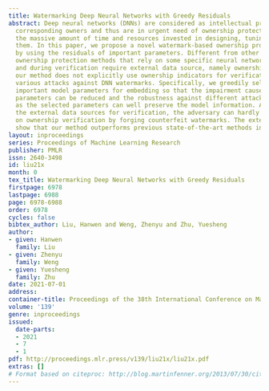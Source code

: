 ```yaml
---
title: Watermarking Deep Neural Networks with Greedy Residuals
abstract: Deep neural networks (DNNs) are considered as intellectual property of their
  corresponding owners and thus are in urgent need of ownership protection, due to
  the massive amount of time and resources invested in designing, tuning and training
  them. In this paper, we propose a novel watermark-based ownership protection method
  by using the residuals of important parameters. Different from other watermark-based
  ownership protection methods that rely on some specific neural network architectures
  and during verification require external data source, namely ownership indicators,
  our method does not explicitly use ownership indicators for verification to defeat
  various attacks against DNN watermarks. Specifically, we greedily select a few and
  important model parameters for embedding so that the impairment caused by the changed
  parameters can be reduced and the robustness against different attacks can be improved
  as the selected parameters can well preserve the model information. Also, without
  the external data sources for verification, the adversary can hardly cast doubts
  on ownership verification by forging counterfeit watermarks. The extensive experiments
  show that our method outperforms previous state-of-the-art methods in five tasks.
layout: inproceedings
series: Proceedings of Machine Learning Research
publisher: PMLR
issn: 2640-3498
id: liu21x
month: 0
tex_title: Watermarking Deep Neural Networks with Greedy Residuals
firstpage: 6978
lastpage: 6988
page: 6978-6988
order: 6978
cycles: false
bibtex_author: Liu, Hanwen and Weng, Zhenyu and Zhu, Yuesheng
author:
- given: Hanwen
  family: Liu
- given: Zhenyu
  family: Weng
- given: Yuesheng
  family: Zhu
date: 2021-07-01
address:
container-title: Proceedings of the 38th International Conference on Machine Learning
volume: '139'
genre: inproceedings
issued:
  date-parts:
  - 2021
  - 7
  - 1
pdf: http://proceedings.mlr.press/v139/liu21x/liu21x.pdf
extras: []
# Format based on citeproc: http://blog.martinfenner.org/2013/07/30/citeproc-yaml-for-bibliographies/
---
```

